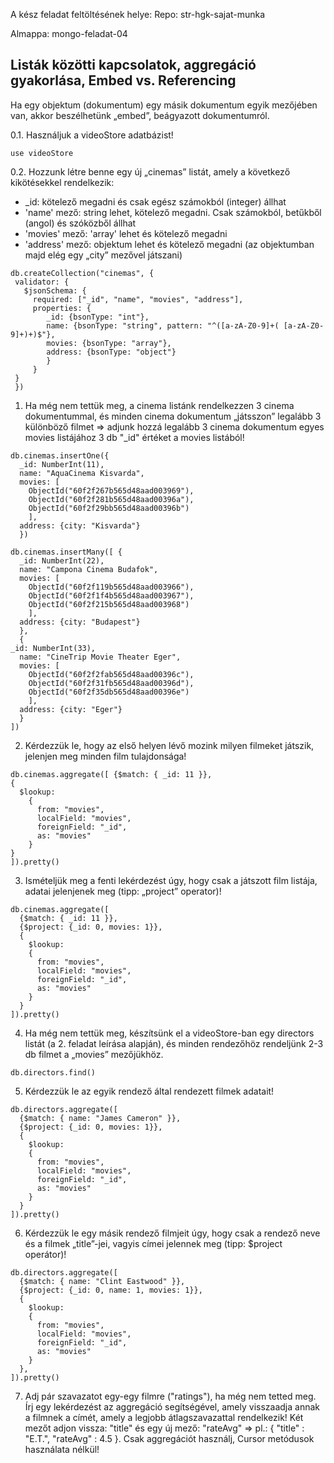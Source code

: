 A kész feladat feltöltésének helye:
Repo: str-hgk-sajat-munka

Almappa: mongo-feladat-04

## Listák közötti kapcsolatok, aggregáció gyakorlása, Embed vs. Referencing

Ha egy objektum (dokumentum) egy másik dokumentum egyik mezőjében van, akkor beszélhetünk „embed”, beágyazott dokumentumról.

0.1. Használjuk a videoStore adatbázist!
```
use videoStore
```

0.2. Hozzunk létre benne egy új „cinemas” listát, amely a következő kikötésekkel rendelkezik:


- _id: kötelező megadni és csak egész számokból (integer) állhat
- 'name' mező: string lehet, kötelező megadni. Csak számokból, betűkből (angol) és szóközből állhat
- 'movies' mező: 'array' lehet és kötelező megadni
- 'address' mező: objektum lehet és kötelező megadni (az objektumban majd elég egy „city” mezővel játszani)
```
db.createCollection("cinemas", {
 validator: {
   $jsonSchema: {
     required: ["_id", "name", "movies", "address"],
     properties: {
        _id: {bsonType: "int"},
        name: {bsonType: "string", pattern: "^([a-zA-Z0-9]+( [a-zA-Z0-9]+)+)$"},
        movies: {bsonType: "array"},
        address: {bsonType: "object"}
        }
     }
 }
 })
```

1. Ha még nem tettük meg, a cinema listánk rendelkezzen 3 cinema dokumentummal, és minden cinema dokumentum „játsszon” legalább 3 különböző filmet => adjunk hozzá legalább 3 cinema dokumentum egyes movies listájához 3 db "_id" értéket a movies listából!
```
db.cinemas.insertOne({ 
  _id: NumberInt(11), 
  name: "AquaCinema Kisvarda", 
  movies: [
    ObjectId("60f2f267b565d48aad003969"), 
    ObjectId("60f2f281b565d48aad00396a"), 
    ObjectId("60f2f29bb565d48aad00396b")
    ],
  address: {city: "Kisvarda"} 
  })
```
```
db.cinemas.insertMany([ {
  _id: NumberInt(22), 
  name: "Campona Cinema Budafok", 
  movies: [
    ObjectId("60f2f119b565d48aad003966"), 
    ObjectId("60f2f1f4b565d48aad003967"), 
    ObjectId("60f2f215b565d48aad003968")
    ],
  address: {city: "Budapest"} 
  }, 
  {
_id: NumberInt(33), 
  name: "CineTrip Movie Theater Eger", 
  movies: [
    ObjectId("60f2f2fab565d48aad00396c"), 
    ObjectId("60f2f31fb565d48aad00396d"), 
    ObjectId("60f2f35db565d48aad00396e")
    ],
  address: {city: "Eger"} 
  }
])
```

2. Kérdezzük le, hogy az első helyen lévő mozink milyen filmeket játszik, jelenjen meg minden film tulajdonsága!
```
db.cinemas.aggregate([ {$match: { _id: 11 }}, 
{     
  $lookup:        
    {
      from: "movies",         
      localField: "movies",   
      foreignField: "_id",
      as: "movies"       
    } 
} 
]).pretty()
```

3. Ismételjük meg a fenti lekérdezést úgy, hogy csak a játszott film listája, adatai jelenjenek meg (tipp: „project” operator)!
```
db.cinemas.aggregate([ 
  {$match: { _id: 11 }}, 
  {$project: {_id: 0, movies: 1}}, 
  {     
    $lookup:        
    {        
      from: "movies",         
      localField: "movies",          
      foreignField: "_id",          
      as: "movies"       
    }  
  } 
]).pretty()
```

4. Ha még nem tettük meg, készítsünk el a videoStore-ban egy directors listát (a 2. feladat leírása alapján), és minden rendezőhöz rendeljünk 2-3 db filmet a „movies” mezőjükhöz.
```
db.directors.find()
```


5. Kérdezzük le az egyik rendező által rendezett filmek adatait!
```
db.directors.aggregate([ 
  {$match: { name: "James Cameron" }}, 
  {$project: {_id: 0, movies: 1}}, 
  {     
    $lookup:        
    {       
      from: "movies",         
      localField: "movies",          
      foreignField: "_id",          
      as: "movies"       
    }  
  } 
]).pretty()
```

6. Kérdezzük le egy másik rendező filmjeit úgy, hogy csak a rendező neve és a filmek „title”-jei, vagyis címei jelennek meg (tipp: $project operátor)!

```
db.directors.aggregate([ 
  {$match: { name: "Clint Eastwood" }}, 
  {$project: {_id: 0, name: 1, movies: 1}}, 
  {     
    $lookup:        
    {       
      from: "movies",         
      localField: "movies",          
      foreignField: "_id",          
      as: "movies"       
    }
  },
]).pretty()
```


7. Adj pár szavazatot egy-egy filmre ("ratings"), ha még nem tetted meg. Írj egy lekérdezést az aggregáció segítségével, amely visszaadja annak a filmnek a címét, amely a legjobb átlagszavazattal rendelkezik! Két mezőt adjon vissza: "title" és egy új mező: "rateAvg" => pl.: { "title" : "E.T.", "rateAvg" : 4.5 }. Csak aggregációt használj, Cursor metódusok használata nélkül!